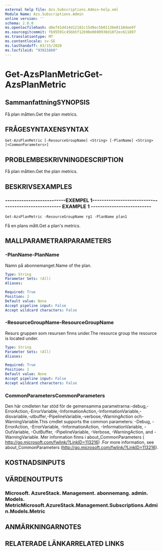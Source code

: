 ```yaml
---
external help file: Azs.Subscriptions.Admin-help.xml
Module Name: Azs.Subscriptions.Admin
online version: ''
schema: 2.0.0
ms.openlocfilehash: d8ef41d414d12182c15d9ec5b01138e0110dee9f
ms.sourcegitcommit: fb95591c45bb5f12b98e0690938d18f2ec611897
ms.translationtype: MT
ms.contentlocale: sv-SE
ms.lasthandoff: 03/15/2020
ms.locfileid: "93921660"
---
```

# <span data-ttu-id="fcb67-101">Get-AzsPlanMetric</span><span class="sxs-lookup"><span data-stu-id="fcb67-101">Get-AzsPlanMetric</span></span>

## <span data-ttu-id="fcb67-102">Sammanfattning</span><span class="sxs-lookup"><span data-stu-id="fcb67-102">SYNOPSIS</span></span>
<span data-ttu-id="fcb67-103">Få plan måtten.</span><span class="sxs-lookup"><span data-stu-id="fcb67-103">Get the plan metrics.</span></span>

## <span data-ttu-id="fcb67-104">FRÅGESYNTAXEN</span><span class="sxs-lookup"><span data-stu-id="fcb67-104">SYNTAX</span></span>

```
Get-AzsPlanMetric [-ResourceGroupName] <String> [-PlanName] <String> [<CommonParameters>]
```

## <span data-ttu-id="fcb67-105">PROBLEMBESKRIVNING</span><span class="sxs-lookup"><span data-stu-id="fcb67-105">DESCRIPTION</span></span>
<span data-ttu-id="fcb67-106">Få plan måtten.</span><span class="sxs-lookup"><span data-stu-id="fcb67-106">Get the plan metrics.</span></span>

## <span data-ttu-id="fcb67-107">BESKRIVS</span><span class="sxs-lookup"><span data-stu-id="fcb67-107">EXAMPLES</span></span>

### <span data-ttu-id="fcb67-108">--------------------------EXEMPEL 1--------------------------</span><span class="sxs-lookup"><span data-stu-id="fcb67-108">-------------------------- EXAMPLE 1 --------------------------</span></span>
```
Get-AzsPlanMetric -ResourceGroupName rg1 -PlanName plan1
```

<span data-ttu-id="fcb67-109">Få en plans mått.</span><span class="sxs-lookup"><span data-stu-id="fcb67-109">Get a plan's metrics.</span></span>

## <span data-ttu-id="fcb67-110">MALLPARAMETRAR</span><span class="sxs-lookup"><span data-stu-id="fcb67-110">PARAMETERS</span></span>

### <span data-ttu-id="fcb67-111">-PlanName</span><span class="sxs-lookup"><span data-stu-id="fcb67-111">-PlanName</span></span>
<span data-ttu-id="fcb67-112">Namn på abonnemanget.</span><span class="sxs-lookup"><span data-stu-id="fcb67-112">Name of the plan.</span></span>

```yaml
Type: String
Parameter Sets: (All)
Aliases: 

Required: True
Position: 2
Default value: None
Accept pipeline input: False
Accept wildcard characters: False
```

### <span data-ttu-id="fcb67-113">-ResourceGroupName</span><span class="sxs-lookup"><span data-stu-id="fcb67-113">-ResourceGroupName</span></span>
<span data-ttu-id="fcb67-114">Resurs gruppen som resursen finns under.</span><span class="sxs-lookup"><span data-stu-id="fcb67-114">The resource group the resource is located under.</span></span>

```yaml
Type: String
Parameter Sets: (All)
Aliases: 

Required: True
Position: 1
Default value: None
Accept pipeline input: False
Accept wildcard characters: False
```

### <span data-ttu-id="fcb67-115">CommonParameters</span><span class="sxs-lookup"><span data-stu-id="fcb67-115">CommonParameters</span></span>
<span data-ttu-id="fcb67-116">Den här cmdleten har stöd för de gemensamma parametrarna:-debug,-ErrorAction,-ErrorVariable,-InformationAction,-InformationVariable,-disvariable,-utbuffer,-PipelineVariable,-verbose,-WarningAction och-WarningVariable.</span><span class="sxs-lookup"><span data-stu-id="fcb67-116">This cmdlet supports the common parameters: -Debug, -ErrorAction, -ErrorVariable, -InformationAction, -InformationVariable, -OutVariable, -OutBuffer, -PipelineVariable, -Verbose, -WarningAction, and -WarningVariable.</span></span> <span data-ttu-id="fcb67-117">Mer information finns i about_CommonParameters ( http://go.microsoft.com/fwlink/?LinkID=113216) .</span><span class="sxs-lookup"><span data-stu-id="fcb67-117">For more information, see about_CommonParameters (http://go.microsoft.com/fwlink/?LinkID=113216).</span></span>

## <span data-ttu-id="fcb67-118">KOSTNADS</span><span class="sxs-lookup"><span data-stu-id="fcb67-118">INPUTS</span></span>

## <span data-ttu-id="fcb67-119">VÄRDEN</span><span class="sxs-lookup"><span data-stu-id="fcb67-119">OUTPUTS</span></span>

### <span data-ttu-id="fcb67-120">Microsoft. AzureStack. Management. abonnemang. admin. Models. Metric</span><span class="sxs-lookup"><span data-stu-id="fcb67-120">Microsoft.AzureStack.Management.Subscriptions.Admin.Models.Metric</span></span>

## <span data-ttu-id="fcb67-121">ANMÄRKNINGAR</span><span class="sxs-lookup"><span data-stu-id="fcb67-121">NOTES</span></span>

## <span data-ttu-id="fcb67-122">RELATERADE LÄNKAR</span><span class="sxs-lookup"><span data-stu-id="fcb67-122">RELATED LINKS</span></span>

